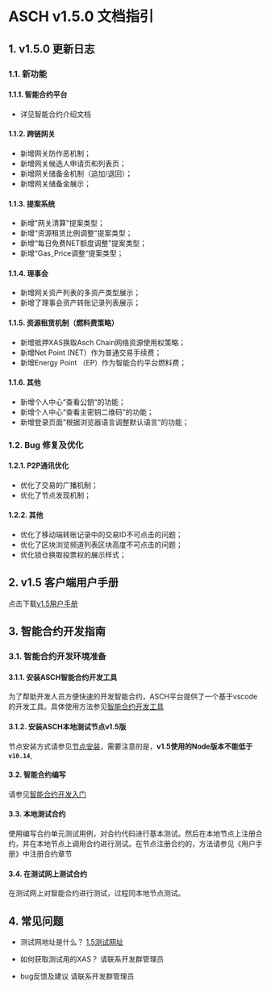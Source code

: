 # ASCH v1.5.0 文档指引

## 1. v1.5.0 更新日志

### 1.1. 新功能

#### 1.1.1. 智能合约平台

- 详见智能合约介绍文档

#### 1.1.2. 跨链网关

- 新增网关防作恶机制；
- 新增网关候选人申请页和列表页；
- 新增网关储备金机制（追加/退回）；
- 新增网关储备金展示；

#### 1.1.3. 提案系统

- 新增"网关清算"提案类型；
- 新增“资源租赁比例调整”提案类型；
- 新增“每日免费NET额度调整”提案类型；
- 新增“Gas_Price调整“提案类型；

#### 1.1.4. 理事会

- 新增网关资产列表的多资产类型展示；
- 新增了理事会资产转账记录列表展示；

#### 1.1.5. 资源租赁机制（燃料费策略）

- 新增抵押XAS换取Asch Chain网络资源使用权策略；
- 新增Net Point (NET）作为普通交易手续费；
- 新增Energy Point （EP）作为智能合约平台燃料费；

#### 1.1.6. 其他

- 新增个人中心“查看公钥“的功能；
- 新增个人中心“查看主密钥二维码”的功能；
- 新增登录页面“根据浏览器语言调整默认语言“的功能；

### 1.2. Bug 修复及优化

#### 1.2.1. P2P通讯优化

- 优化了交易的广播机制；
- 优化了节点发现机制；

#### 1.2.2. 其他

- 优化了移动端转账记录中的交易ID不可点击的问题；
- 优化了区块浏览频道列表区块高度不可点击的问题；
- 优化锁仓换取投票权的展示样式；

## 2. v1.5 客户端用户手册

  点击下载[v1.5用户手册](./manual.pdf)

## 3. 智能合约开发指南

### 3.1. 智能合约开发环境准备

#### 3.1.1. 安装ASCH智能合约开发工具

为了帮助开发人员方便快速的开发智能合约，ASCH平台提供了一个基于vscode的开发工具。具体使用方法参见[智能合约开发工具](./asch-contract/dev-tools.md)

#### 3.1.2. 安装ASCH本地测试节点v1.5版

节点安装方式请参见[节点安装](../install/zh-cn.md)，需要注意的是，**v1.5使用的Node版本不能低于`v10.14`**,

#### 3.2. 智能合约编写

请参见[智能合约开发入门](./asch-contract/contract-introduction.md)

#### 3.3. 本地测试合约

使用编写合约单元测试用例，对合约代码进行基本测试。然后在本地节点上注册合约，并在本地节点上调用合约进行测试。在节点注册合约的，方法请参见《用户手册》中注册合约章节

#### 3.4. 在测试网上测试合约

在测试网上对智能合约进行测试，过程同本地节点测试。

## 4. 常见问题

- 测试网地址是什么？
  [1.5测试网址](http://testnet.asch.io/)

- 如何获取测试用的XAS？
  请联系开发群管理员

- bug反馈及建议
  请联系开发群管理员